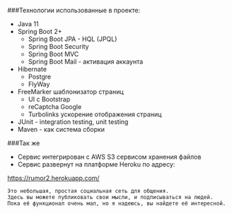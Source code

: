 ###Технологии использованные в проекте:
* Java 11
* Spring Boot 2+
  * Spring Boot JPA - HQL (JPQL)
  * Spring Boot Security
  * Spring Boot MVC
  * Spring Boot Mail - активация аккаунта
* Hibernate
  * Postgre
  * FlyWay
* FreeMarker шаблонизатор страниц
  * UI с Bootstrap
  * reCaptcha Google
  * Turbolinks ускорение отображения страниц
* JUnit - integration testing, unit testing
* Maven - как система сборки

###Так же 
* Сервис интегрирован с AWS S3 сервисом хранения файлов
* Сервис развернут на платформе Heroku по адресу:

https://rumor2.herokuapp.com/

    Это небольшая, простая социальная сеть для общения.  
    Здесь вы можете публиковать свои мысли, и подписываться на людей.  
    Пока её функционал очень мал, но я надеюсь, вы найдете её интересной.